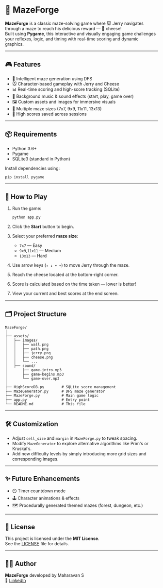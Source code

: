 
# 🧩 MazeForge

**MazeForge** is a classic maze-solving game where 🐭 Jerry navigates through a maze to reach his delicious reward — 🧀 cheese!  
Built using **Pygame**, this interactive and visually engaging game challenges your reflexes, logic, and timing with real-time scoring and dynamic graphics.

---

## 🎮 Features

- 🧠 Intelligent maze generation using DFS
- 🐭 Character-based gameplay with Jerry and Cheese
- 📊 Real-time scoring and high-score tracking (SQLite)
- 🎵 Background music & sound effects (start, play, game over)
- 🖼️ Custom assets and images for immersive visuals
- 🔁 Multiple maze sizes (7x7, 9x9, 11x11, 13x13)
- 💾 High scores saved across sessions

---

## 📦 Requirements

- Python 3.6+
- Pygame
- SQLite3 (standard in Python)

Install dependencies using:

```bash
pip install pygame
```

---

## 🚀 How to Play

1. Run the game:
   ```bash
   python app.py
   ```

2. Click the **Start** button to begin.
3. Select your preferred **maze size**:  
   - `7x7` — Easy  
   - `9x9`,`11x11` — Medium  
   - `13x13` — Hard  

4. Use arrow keys (`↑ ↓ ← →`) to move Jerry through the maze.
5. Reach the cheese located at the bottom-right corner.
6. Score is calculated based on the time taken — lower is better!
7. View your current and best scores at the end screen.

---

## 🗂️ Project Structure

```
MazeForge/
│
├── assets/
│   ├── images/
│   │   ├── wall.png
│   │   ├── path.png
│   │   ├── jerry.png
│   │   ├── cheese.png
│   │   └── ...
│   ├── sound/
│       ├── game-intro.mp3
│       ├── game-begins.mp3
│       └── game-over.mp3
│
├── HighScoreDB.py        # SQLite score management
├── MazeGenerator.py      # DFS maze generator
├── MazeForge.py          # Main game logic
├── app.py                # Entry point
└── README.md             # This file
```

---

## 🛠️ Customization

- Adjust `cell_size` and `margin` in `MazeForge.py` to tweak spacing.
- Modify `MazeGenerator` to explore alternative algorithms like Prim's or Kruskal’s.
- Add new difficulty levels by simply introducing more grid sizes and corresponding images.

---

## ✨ Future Enhancements

- ⏲️ Timer countdown mode
- 🕹️ Character animations & effects
- 🗺️ Procedurally generated themed mazes (forest, dungeon, etc.)
---

## 📃 License

This project is licensed under the **MIT License**.  
See the [LICENSE](LICENSE) file for details.

---

## 👨‍💻 Author

**MazeForge** developed by Maharavan S  
🔗 [LinkedIn](https://www.linkedin.com/in/maharavan-s/)

